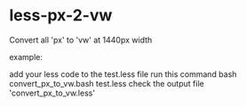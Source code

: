 # less-px-2-vw

Convert all 'px' to 'vw' at 1440px width



example:

add your less code to the test.less file
run this command
bash convert_px_to_vw.bash test.less
check the output file 'convert_px_to_vw.less'